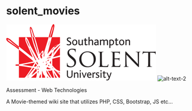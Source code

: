 # solent_movies
![alt-text-1](images/ssu-logo.svg) ![alt-text-2]('https://upload.wikimedia.org/wikipedia/commons/5/53/Vue.js_Logo.svg')

Assessment - Web Technologies

A Movie-themed wiki site that utilizes PHP, CSS, Bootstrap, JS etc...
